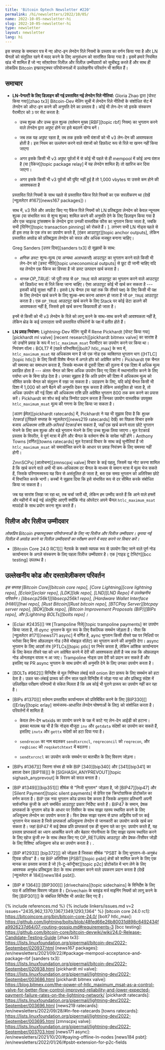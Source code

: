 ```yaml
---
title: 'Bitcoin Optech Newsletter #220'
permalink: /hi/newsletters/2022/10/05/
name: 2022-10-05-newsletter-hi
slug: 2022-10-05-newsletter-hi
type: newsletter
layout: newsletter
lang: hi
---
```

इस सप्ताह के समाचार पत्र में नए ऑप्ट-इन लेनदेन रिले नियमों के प्रस्ताव का वर्णन किया गया है और LN
चैनलों को संतुलित रहने में मदद करने के लिए अनुसंधान को सारांशित किया गया है। इसमें हमारे
नियमित खंड भी शामिल हैं जो नए सॉफ़्टवेयर रिलीज़ और रिलीज़ उम्मीदवारों को सूचीबद्ध करते हैं और
साथ ही लोकप्रिय Bitcoin इन्फ्रास्ट्रक्चर परियोजनाओं में उल्लेखनीय परिवर्तन भी शामिल हैं।

## समाचार

- **LN-पेनल्टी के लिए डिज़ाइन की गई प्रस्तावित नई लेनदेन रिले नीतियां:** Gloria Zhao द्वारा
  [पोस्ट किया गया][zhao tx3] Bitcoin-Dev मेलिंग सूची में लेनदेन रिले नीतियों के संशोधित
  सेट में लेनदेन को ऑप्ट-इन करने की अनुमति देने का प्रस्ताव है। कोई भी लेन-देन
  जो इसके संस्करण पैरामीटर को `3` पर सेट करता है:

    - उच्च शुल्क और उच्च कुल शुल्क (वर्तमान मुख्य [RBF][topic rbf] नियम) का भुगतान करने वाले लेनदेन द्वारा
      अपुष्ट होने पर इसे बदलने योग्य बनें।

    - जब तक यह अपुष्ट रहता है, तब तक इसके सभी वंशजों को भी v3 लेन-देन की आवश्यकता होती है।
      इस नियम का उल्लंघन करने वाले वंशजों को डिफ़ॉल्ट रूप से रिले या खनन नहीं किया जाएगा

    - अगर इसके किसी भी v3 अपुष्ट पूर्वजों में से कोई भी पहले से ही mempool में कोई अन्य वंशज है
      (या [पैकेज][topic package relay] में यह लेनदेन शामिल है) तो खारिज कर दिया जाएगा।

    - अगर इसके किसी भी v3 पूर्वजों की पुष्टि नहीं हुई है तो 1,000 vbytes या उससे कम होने की आवश्यकता है

    प्रस्तावित रिले नियमों के साथ पहले से प्रस्तावित पैकेज रिले नियमों का एक सरलीकरण था (देखें
    [न्यूज़लेटर #167][news167 packages])।

    साथ में, v3 रिले और अपडेट किए गए पैकेज रिले नियमों को LN प्रतिबद्धता लेनदेन को केवल
    न्यूनतम शुल्क (या संभावित रूप से शून्य शुल्क) शामिल करने की अनुमति देने के लिए डिज़ाइन किया
    गया है और एक चाइल्ड ट्रांसक्शन के लेनदेन द्वारा उनकी वास्तविक फीस का भुगतान किया जाता है, जबकि
    सभी [पिनिंग][topic transaction pinning] को रोकते हैं। ]. लगभग सभी LN नोड्स पहले
    से ही इस तरह के एक तंत्र का उपयोग करते हैं, [एंकर आउटपुट][topic anchor outputs],
    लेकिन प्रस्तावित अपग्रेड को प्रतिबद्धता लेनदेन को सरल और अधिक मजबूत बनाना चाहिए।

    Greg Sanders [उत्तर दिया][sanders tx3] दो सुझावों के साथ:

    - *<!--ephemeral-dust-->क्षणिक डस्ट:* शून्य-मूल्य (या अन्यथा *अलाभकारी*) आउटपुट का भुगतान करने वाले किसी भी लेन-देन
      को [डस्ट नीति][topic uneconomical outputs] से छूट दी जानी चाहिए यदि वह लेनदेन एक पैकेज
      का हिस्सा है जो डस्ट उत्पादन खर्च करता है।

    - *मानक OP_TRUE:* जो पूरी तरह से `OP_TRUE` वाले आउटपुट का भुगतान करने वाले आउटपुट को डिफ़ॉल्ट रूप से
      रिले किया जाना चाहिए। ऐसा आउटपुट कोई भी खर्च कर सकता है --- इसकी कोई सुरक्षा नहीं है।
      इससे LN चैनल (या यहां तक ​​कि तीसरे पक्ष) के लिए किसी भी पक्ष के लिए लेनदेन खर्च करने के लिए
      शुल्क-बम्प करना आसान हो जाता है जो `OP_TRUE` आउटपुट करता है। एक `OP_TRUE`
      आउटपुट खर्च करने के लिए Stack पर कोई डेटा डालने की आवश्यकता नहीं है, जिससे इसे
      खर्च करना किफ़ायती हो जाता है।

    इनमें से किसी को भी v3 लेनदेन के रिले को लागू करने के साथ-साथ करने की आवश्यकता नहीं है,
    लेकिन थ्रेड के कई उत्तरदाता सभी प्रस्तावित परिवर्तनों के पक्ष में प्रतीत होते हैं।

- **<!--ln-flow-control-->LN प्रवाह नियंत्रण:** Lightning-Dev मेलिंग सूची में Rene Pickhardt [पोस्ट किया गया][pickhardt ml valve]
  [recent research][pickhardt bitmex valve] का सारांश है जो उन्होंने प्रवाह के रूप में `htlc_maximum_msat` पैरामीटर का
  उपयोग करने पर किया था। नियंत्रण वॉल्व। BOLT7 में [पहले परिभाषित][bolt7 htlc_max] के रूप में, `htlc_maximum_msat` वह अधिकतम मान है जो
  एक नोड एक व्यक्तिगत भुगतान भाग ([HTLC][topic htlc]) के लिए किसी विशेष चैनल में अगले हॉप को
  अग्रेषित करेगा। Pickhardt एक चैनल की समस्या का समाधान करता है, जिसके माध्यम से दूसरी दिशा की तुलना
  में एक दिशा में अधिक मूल्य प्रवाहित होता है --- अंततः चैनल को बिना अधिक उपयोग किए गए दिशा में स्थानांतरित
  करने के लिए पर्याप्त धन के बिना छोड़ देता है। उनका सुझाव है कि अति प्रयोग की दिशा में अधिकतम मूल्य को सीमित करके
  चैनल को संतुलन में रखा जा सकता है। उदाहरण के लिए, यदि कोई चैनल किसी भी दिशा में 1,000 को आगे बैठने की
  अनुमति देकर शुरू करता है लेकिन असंतुलित हो जाता है, तो अधिक उपयोग की गई दिशा की अधिकतम
  राशि प्रति अग्रेषित भुगतान 800 तक कम करने का प्रयास करें। Pickhardt का शोध कई कोड स्निपेट प्रदान करता है
  जिनका उपयोग वास्तविक उपयुक्त `htlc_maximum_msat` मूल्य की गणना के लिए किया जा सकता है।

    [अलग ईमेल][pickhardt ratecards] में, Pickhardt ने यह भी सुझाव दिया है कि *शुल्क रेटकार्ड*
    ([पिछले सप्ताह के न्यूज़लेटर][news219 ratecards] देखें) का पिछला विचार इसके बजाय *अधिकतम
    राशि प्रति-फ़ॉरवर्ड रेटकार्ड* बन सकता है, जहाँ एक खर्च करने वाला छोटे भुगतान भेजने के लिए कम शुल्क
    और बड़े भुगतान भेजने के लिए उच्च शुल्क लिया जाएगा। मूल रेटकार्ड प्रस्ताव के विपरीत, वे पूर्ण मात्रा में
    होंगे और चैनल के वर्तमान शेष के सापेक्ष नहीं होंगे। Anthony Towns [वर्णित][towns ratecards] मूल
    रेटकार्ड विचार के साथ कई चुनौतियां हैं जो `htlc_maximum_msat` को समायोजित करने के आधार
    पर प्रवाह नियंत्रण के लिए समस्या नहीं होगी।

    ZmnSCPxj [आलोचना][zmnscpxj valve] विचार के कई पहलू, जिसमें यह नोट करना शामिल है
    कि खर्च करने वाले अभी भी कम-अधिकतम दर चैनल के माध्यम से समान मात्रा में मूल्य भेज सकते हैं,
    जिसके परिणामस्वरूप यह फिर से असंतुलित हो जाता है, बस एक समग्र भुगतान को अतिरिक्त छोटे
    में विभाजित करके भागों। कस्बों ने सुझाव दिया कि इसे संभावित रूप से दर सीमित करके संबोधित
    किया जा सकता है।

    जब यह सारांश लिखा जा रहा था, तब चर्चा जारी थी, लेकिन हम उम्मीद करते हैं कि आने वाले
    हफ्तों और महीनों में कई नई अंतर्दृष्टि आएगी क्योंकि नोड ऑपरेटर अपने चैनल `htlc_maximum_msat`
    मापदंडों के साथ प्रयोग करना शुरू करते हैं।

## रिलीज और रिलीज उम्मीदवार

*लोकप्रिय Bitcoin इन्फ्रास्ट्रक्चर परियोजनाओं के लिए नए रिलीज और रिलीज उम्मीदवार। कृपया नई रिलीज़ में
अपग्रेड करने या रिलीज़ उम्मीदवारों का परीक्षण करने में मदद करने पर विचार करें।*

- [Bitcoin Core 24.0 RC1][] नेटवर्क के सबसे व्यापक रूप से उपयोग किए जाने वाले पूर्ण नोड कार्यान्वयन के अगले संस्करण के
  लिए पहला रिलीज उम्मीदवार है। एक [गाइड टू टेस्टिंग][bcc testing] उपलब्ध है।

## उल्लेखनीय कोड और दस्तावेज़ीकरण परिवर्तन

*इस सप्ताह [Bitcoin Core][bitcoin core repo], [Core Lightning][core lightning repo],
[Eclair][eclair repo], [LDK][ldk repo], [LND][LND Repo] में उल्लेखनीय परिवर्तन।
[libsecp256k1][libsecp256k1 repo], [Hardware Wallet Interface (HWI)][hwi repo],
[Rust Bitcoin][Rust bitcoin repo], [BTCPay Server][btcpay server repo],
[BDK][bdk repo], [Bitcoin Improvement Proposals (BIP)][BIPs repo], और
[Lightning BOLTs][bolts repo]।*

- [Eclair #2435][] जब [Trampoline रिले][topic trampoline payments] का उपयोग किया जाता है,
  तो *aync भुगतान* के मूल रूप के लिए वैकल्पिक समर्थन जोड़ता है। जैसा कि [न्यूज़लेटर #171][news171 async]
  में वर्णित है, aync भुगतान किसी तीसरे पक्ष पर निधियों पर भरोसा किए बिना ऑफ़लाइन नोड
  (जैसे मोबाइल वॉलेट) का भुगतान करने की अनुमति देगा। async भुगतान के लिए आदर्श तंत्र [PTLCs][topic ptlc]
  पर निर्भर करता है, लेकिन आंशिक कार्यान्वयन के लिए केवल तीसरे पक्ष को धन अग्रेषित करने में देरी की आवश्यकता
  होती है जब तक कि ऑफ़लाइन नोड ऑनलाइन वापस न आ जाए। Trampoline नोड्स उस देरी को प्रदान कर सकते हैं
  और इसलिए यह PR async भुगतान के साथ प्रयोग की अनुमति देने के लिए उनका उपयोग करता है।

- [BOLTs #962][] विनिर्देश से मूल निश्चित लंबाई वाले onion डेटा प्रारूप के लिए समर्थन को हटा देता है।
  उन्नत चर-लंबाई प्रारूप को तीन साल पहले विनिर्देश में जोड़ा गया था और प्रतिबद्ध संदेश में उल्लिखित परीक्षण परिणामों से संकेत
  मिलता है कि अब कोई भी पुराने प्रारूप का उपयोग नहीं कर रहा है।

- [BIPs #1370][] वर्तमान प्रस्तावित कार्यान्वयन को प्रतिबिंबित करने के लिए [BIP330][] ([Erlay][topic erlay]
  सामंजस्य-आधारित लेनदेन घोषणाओं के लिए) को संशोधित करता है। परिवर्तनों में शामिल हैं:

  - केवल लेन-देन wtxids का उपयोग करने के पक्ष में काटे गए लेन-देन आईडी को हटाना। इसका मतलब
    यह भी है कि नोड्स मौजूदा `inv` और `getdata` संदेशों का उपयोग कर सकते हैं, इसलिए `invtx` और
    `gettx` संदेशों को हटा दिया गया है।

  - `sendrecon` का नाम बदलकर `sendtxrcncl`, `reqreconcil` को `reqrecon`, और `reqbisec`
    को `reqsketchtext` में बदलना।

  - `sendtxrcncl` का उपयोग करके समर्थन पर बातचीत के लिए विवरण जोड़ना।

- [BIPs #1367][] जितना संभव हो सके BIP [340][bip340] और [341][bip341] का हवाला देकर [BIP118][] के
  [SIGHASH_ANYPREVOUT][topic sighash_anyprevout] के विवरण को सरल बनाता है।

- [BIP #1349][][bip351][] शीर्षक से "निजी भुगतान" जोड़ता है, जो [BIP47][bip47] और
  [Silent Payment][topic silent payments] से प्रेरित एक क्रिप्टोग्राफिक प्रोटोकॉल का वर्णन करता है।
  BIP एक नया भुगतान कोड प्रारूप पेश करता है जिसके अनुसार प्रतिभागी अपनी सार्वजनिक कुंजी के आगे समर्थित
  आउटपुट प्रकार निर्दिष्ट करते हैं। BIP47 के समान, प्रेषक प्राप्तकर्ता के भुगतान कोड के आधार पर रिसीवर के साथ
  साझा रहस्य स्थापित करने के लिए अधिसूचना लेनदेन का उपयोग करता है। फिर प्रेषक साझा रहस्य से
  प्राप्त अद्वितीय पतों पर कई भुगतान भेज सकता है जिसे प्राप्तकर्ता अधिसूचना लेनदेन से जानकारी का
  उपयोग करके खर्च कर सकता है। जहां BIP47 में कई प्रेषक प्रति प्राप्तकर्ता एक ही सूचना पते का पुन: उपयोग
  करते हैं, यह प्रस्ताव प्राप्तकर्ता का ध्यान आकर्षित करने और बेहतर गोपनीयता के लिए साझा रहस्य स्थापित
  करने के लिए खोज कुंजी `PP` के साथ लेबल किए गए OP_RETURN आउटपुट और प्रेषक-रिसीवर जोड़ी के लिए विशिष्ट
  अधिसूचना कोड का उपयोग करता है। .

- [BIP #1293][] [bip372][] को जोड़ता है जिसका शीर्षक "PSBT के लिए भुगतान-से-अनुबंध ट्विक फ़ील्ड" है।
  यह BIP अतिरिक्त [PSBT][topic psbt] क्षेत्रों को शामिल करने के लिए एक मानक का प्रस्ताव करता है जो
  [पे-टू-कॉन्ट्रैक्ट][topic p2c] प्रोटोकॉल में भाग लेने के लिए आवश्यक अनुबंध
  प्रतिबद्धता डेटा के साथ हस्ताक्षर करने वाले उपकरण प्रदान करता है (देखें [न्यूजलेटर # 184][news184 psbt]).

- [BIP # 1364][] [BIP300][] [drivechains][topic sidechains] के विनिर्देश के लिए पाठ में अतिरिक्त विवरण जोड़ता है।
  Drivechain के ब्लाइंड मर्ज माइनिंग नियमों को लागू करने के लिए [BIP301][] के संबंधित विनिर्देश भी अपडेट किए गए हैं।

{% include references.md %}
{% include linkers/issues.md v=2 issues="2435,962,1370,1367,1349,1293,1364" %}
[bitcoin core 24.0 rc1]: https://bitcoincore.org/bin/bitcoin-core-24.0/
[bolt7 htlc_max]: https://github.com/lightning/bolts/blob/48fed66e26b80031d898c6492434fa9926237d64/07-routing-gossip.md#requirements-3
[bcc testing]: https://github.com/bitcoin-core/bitcoin-devwiki/wiki/24.0-Release-Candidate-Testing-Guide
[zhao tx3]: https://lists.linuxfoundation.org/pipermail/bitcoin-dev/2022-September/020937.html
[news167 packages]: /en/newsletters/2021/09/22/#package-mempool-acceptance-and-package-rbf
[sanders tx3]: https://lists.linuxfoundation.org/pipermail/bitcoin-dev/2022-September/020938.html
[pickhardt ml valve]: https://lists.linuxfoundation.org/pipermail/lightning-dev/2022-September/003686.html
[pickhardt bitmex valve]: https://blog.bitmex.com/the-power-of-htlc_maximum_msat-as-a-control-valve-for-better-flow-control-improved-reliability-and-lower-expected-payment-failure-rates-on-the-lightning-network/
[pickhardt ratecards]: https://lists.linuxfoundation.org/pipermail/lightning-dev/2022-September/003696.html
[news219 ratecards]: /en/newsletters/2022/09/28/#ln-fee-ratecards
[towns ratecards]: https://lists.linuxfoundation.org/pipermail/lightning-dev/2022-September/003695.html
[zmnscpxj valve]: https://lists.linuxfoundation.org/pipermail/lightning-dev/2022-September/003703.html
[news171 async]: /en/newsletters/2021/10/20/#paying-offline-ln-nodes
[news184 psbt]: /en/newsletters/2022/01/26/#psbt-extension-for-p2c-fields
